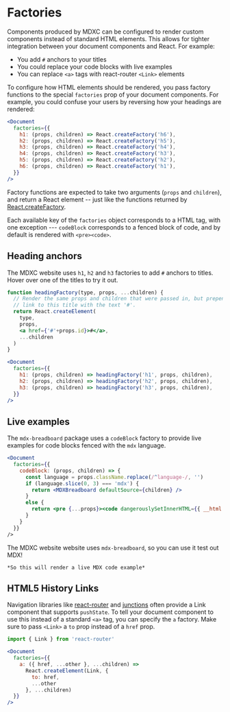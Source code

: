 Factories
=========

Components produced by MDXC can be configured to render custom components instead of standard HTML elements. This allows for tighter integration between your document components and React. For example:

- You add `#` anchors to your titles
- You could replace your code blocks with live examples
- You can replace `<a>` tags with react-router `<Link>` elements

To configure how HTML elements should be rendered, you pass factory functions to the special `factories` prop of your document components. For example, you could confuse your users by reversing how your headings are rendered:






```jsx
<Document
  factories={{
    h1: (props, children) => React.createFactory('h6'),
    h2: (props, children) => React.createFactory('h5'),
    h3: (props, children) => React.createFactory('h4'),
    h4: (props, children) => React.createFactory('h3'),
    h5: (props, children) => React.createFactory('h2'),
    h6: (props, children) => React.createFactory('h1'),
  }}
/>
```





Factory functions are expected to take two arguments (`props` and `children`), and return a React element -- just like the functions returned by [React.createFactory](https://facebook.github.io/react/docs/react-api.html#createfactory).

Each available key of the `factories` object corresponds to a HTML tag, with one exception --- `codeBlock` corresponds to a fenced block of code, and by default is rendered with `<pre><code>`.



Heading anchors
---------------

The MDXC website uses `h1`, `h2` and `h3` factories to add `#` anchors to titles. Hover over one of the titles to try it out.

```jsx
function headingFactory(type, props, ...children) {
  // Render the same props and children that were passed in, but prepend a
  // link to this title with the text '#'.
  return React.createElement(
    type,
    props,
    <a href={'#'+props.id}>#</a>,
    ...children
  )
}

<Document
  factories={{
    h1: (props, children) => headingFactory('h1', props, children),
    h2: (props, children) => headingFactory('h2', props, children),
    h3: (props, children) => headingFactory('h3', props, children),
  }}
/>
```






Live examples
-------------

The `mdx-breadboard` package uses a `codeBlock` factory to provide live examples for code blocks fenced with the `mdx` language.

```jsx
<Document
  factories={{
    codeBlock: (props, children) => {
      const language = props.className.replace(/^language-/, '')
      if (language.slice(0, 3) === 'mdx') {
        return <MDXBreadboard defaultSource={children} />
      }
      else {
        return <pre {...props}><code dangerouslySetInnerHTML={{ __html: children }} /</pre>
      }
    }
  }}
/>
```

The MDXC website website uses `mdx-breadboard`, so you can use it test out MDX!

```mdx
*So this will render a live MDX code example*
```





HTML5 History Links
-------------------

Navigation libraries like [react-router](https://reacttraining.com/react-router/web/api/Link) and [junctions](https://junctions.js.org/api/react-junctions/Link) often provide a Link component that supports `pushState`. To tell your document component to use this instead of a standard `<a>` tag, you can specify the `a` factory. Make sure to pass `<Link>` a `to` prop instead of a `href` prop.

```jsx
import { Link } from 'react-router'

<Document
  factories={{
    a: ({ href, ...other }, ...children) =>
      React.createElement(Link, {
        to: href,
        ...other
      }, ...children)
  }}
/>
```
